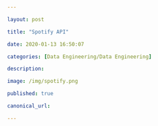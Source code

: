 ```yaml
---

layout: post

title: "Spotify API"

date: 2020-01-13 16:50:07

categories: [Data Engineering/Data Engineering]

description:

image: /img/spotify.png

published: true

canonical_url:

---
```

